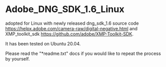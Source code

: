 # Adobe_DNG_SDK_1.6_Linux
adopted for Linux with newly released dng_sdk_1.6 source code https://helpx.adobe.com/camera-raw/digital-negative.html and XMP_toolkit_sdk https://github.com/adobe/XMP-Toolkit-SDK.

It has been tested on Ubuntu 20.04.

Please read the "*readme.txt" docs if you would like to repeat the process by yourself.
